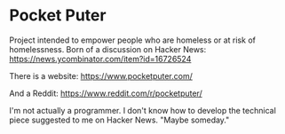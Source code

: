 # Pocket Puter
Project intended to empower people who are homeless or at risk of homelessness. 
Born of a discussion on Hacker News: https://news.ycombinator.com/item?id=16726524

There is a website: https://www.pocketputer.com/

And a Reddit: https://www.reddit.com/r/pocketputer/

I'm not actually a programmer. I don't know how to develop the technical piece suggested to me on Hacker News. "Maybe someday."
